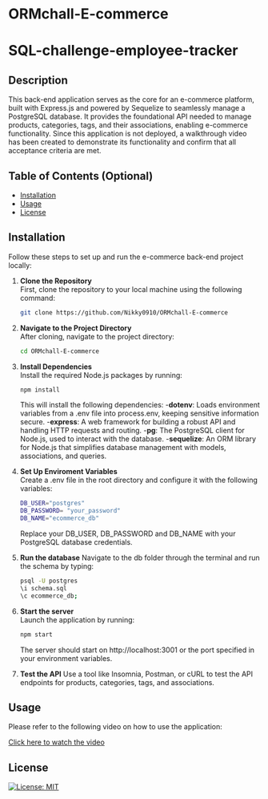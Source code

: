# ORMchall-E-commerce
# SQL-challenge-employee-tracker

## Description

This back-end application serves as the core for an e-commerce platform, built with Express.js and powered by Sequelize to seamlessly manage a PostgreSQL database. It provides the foundational API needed to manage products, categories, tags, and their associations, enabling e-commerce functionality.
Since this application is not deployed, a walkthrough video has been created to demonstrate its functionality and confirm that all acceptance criteria are met.

## Table of Contents (Optional)

- [Installation](#installation)
- [Usage](#usage)
- [License](#license)

## Installation

Follow these steps to set up and run the e-commerce back-end project locally:

1. **Clone the Repository**  
   First, clone the repository to your local machine using the following command:

   ```bash
   git clone https://github.com/Nikky0910/ORMchall-E-commerce
    ```
2. **Navigate to the Project Directory**  
   After cloning, navigate to the project directory:

   ```bash
   cd ORMchall-E-commerce
    ```
3. **Install Dependencies**  
    Install the required Node.js packages by running:

   ```bash
   npm install
    ```
    This will install the following dependencies:
    -**dotenv**: Loads environment variables from a .env file into process.env, keeping sensitive information secure.
    -**express**: A web framework for building a robust API and handling HTTP requests and routing.
    -**pg**: The PostgreSQL client for Node.js, used to interact with the database.
    -**sequelize**: An ORM library for Node.js that simplifies database management with models, associations, and queries.

4. **Set Up Enviroment Variables**  
    Create a .env file in the root directory and configure it with the following variables:
     ```bash
     DB_USER="postgres"
     DB_PASSWORD= "your_password"
     DB_NAME="ecommerce_db"
     ```
     Replace your DB_USER, DB_PASSWORD and DB_NAME with your PostgreSQL database credentials.

5. **Run the database** 
    Navigate to the db folder through the terminal and run the schema by typing:
    ```bash
   psql -U postgres
   \i schema.sql
   \c ecommerce_db;
    ```
6. **Start the server**  
   Launch the application by running:

   ```bash
   npm start
    ```
    The server should start on  http://localhost:3001 or the port specified in your environment variables.

7. **Test the API**
   Use a tool like Insomnia, Postman, or cURL to test the API endpoints for products, categories, tags, and associations.

## Usage

Please refer to the following video on how to use the application: 

<a href = "#"> Click here to watch the video</a>

## License

[![License: MIT](https://img.shields.io/badge/License-MIT-yellow.svg)](https://opensource.org/licenses/MIT)
